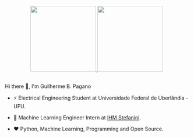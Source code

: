 
<div align="center">
  <a href="https://github.com/gbPagano">
      <img height="180em" src="https://github-readme-stats.vercel.app/api?username=gbpagano&show_icons=true&theme=dracula&hide_border=true&count_private=true"/>
      <img height="180em" src="https://github-readme-stats.vercel.app/api/top-langs/?username=gbpagano&layout=compact&theme=dracula&hide_border=true&langs_count=8"/>
  </a>
</div>

##
  
Hi there 👋,  I'm Guilherme B. Pagano


- ⚡ Electrical Engineering Student at Universidade Federal de Uberlândia - UFU.

- 💼 Machine Learning Engineer Intern at [IHM Stefanini](https://www.ihm.com.br/).

- ❤️ Python, Machine Learning, Programming and Open Source.

